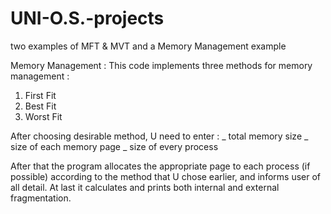 # UNI-O.S.-projects
two examples of MFT &amp; MVT and a Memory Management example

Memory Management :
This code implements three methods for memory management :
1. First Fit
2. Best Fit
3. Worst Fit

After choosing desirable method, U need to enter :
_ total memory size
_ size of each memory page
_ size of every process

After that the program allocates the appropriate page to each process (if possible) according to the method that U chose earlier, and informs user of all detail.
At last it calculates and prints both internal and external fragmentation.
